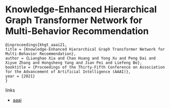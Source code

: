 # Knowledge-Enhanced Hierarchical Graph Transformer Network for Multi-Behavior Recommendation

```
@inproceedings{khgt_aaai21,
title = {Knowledge-Enhanced Hierarchical Graph Transformer Network for Multi-Behavior Recommendation},
author = {Lianghao Xia and Chao Huang and Yong Xu and Peng Dai and Xiyue Zhang and Hongsheng Yang and Jian Pei and Liefeng Bo},
booktitle = {Proceedings of the Thirty-Fifth Conference on Association for the Advancement of Artificial Intelligence (AAAI)},
year = {2021}
}
```

links
- [aaai](https://www.aaai.org/AAAI21Papers/AAAI-3071.XiaL.pdf)
